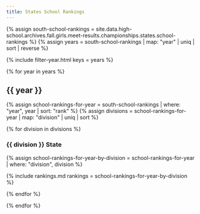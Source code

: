 ```yaml
---
title: States School Rankings
---
```


{% assign south-school-rankings = site.data.high-school.archives.fall.girls.meet-results.championships.states.school-rankings %}
{% assign years = south-school-rankings | map: "year" | uniq | sort | reverse %}

{% include filter-year.html
  keys = years %}

{% for year in years %}

<div class="filter-section" data-key="{{ year }}" markdown="1">

## {{ year }}

{% assign school-rankings-for-year = south-school-rankings | where: "year", year | sort: "rank" %}
{% assign divisions = school-rankings-for-year | map: "division" | uniq | sort %}

{% for division in divisions %}

### {{ division }} State

{% assign school-rankings-for-year-by-division = school-rankings-for-year | where: "division", division %}

{% include rankings.md
    rankings = school-rankings-for-year-by-division %}

{% endfor %}

</div>

{% endfor %}
